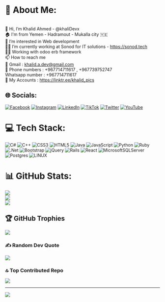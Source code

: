 # 💫 About Me:
<br>👋 Hi, I’m Khalid Ahmed - @khaliDevx<br>🏠 I'm from Yemen - Hadramout - Mukalla city :yemen:<br>🌱 I’m interested in Web development<br>🧑‍💻 I’m currently working at Sonod for IT solutions - https://sonod.tech<br>👨‍💻 Working with odoo erb framework<br>📫 How to reach me<br>📧 Gmail : khalid.a.dev@gmail.com<br>📲 Phone numbers : +967714711617 , +967739752747<br>   Whatsapp number : +967714711617<br>🔗 My Accounts : https://linktr.ee/khalid_pics

## 🌐 Socials:
[![Facebook](https://img.shields.io/badge/Facebook-%231877F2.svg?logo=Facebook&logoColor=white)](https://facebook.com/khaliDevx) [![Instagram](https://img.shields.io/badge/Instagram-%23E4405F.svg?logo=Instagram&logoColor=white)](https://instagram.com/khalid99io) [![LinkedIn](https://img.shields.io/badge/LinkedIn-%230077B5.svg?logo=linkedin&logoColor=white)](https://linkedin.com/in/https://www.linkedin.com/in/khalid-ahmed-20423a248/) [![TikTok](https://img.shields.io/badge/TikTok-%23000000.svg?logo=TikTok&logoColor=white)](https://tiktok.com/@khalid_vids) [![Twitter](https://img.shields.io/badge/Twitter-%231DA1F2.svg?logo=Twitter&logoColor=white)](https://twitter.com/khalid_pics) [![YouTube](https://img.shields.io/badge/YouTube-%23FF0000.svg?logo=YouTube&logoColor=white)](https://youtube.com/@somekthings) 

# 💻 Tech Stack:
![C#](https://img.shields.io/badge/c%23-%23239120.svg?style=for-the-badge&logo=c-sharp&logoColor=white) ![C++](https://img.shields.io/badge/c++-%2300599C.svg?style=for-the-badge&logo=c%2B%2B&logoColor=white) ![CSS3](https://img.shields.io/badge/css3-%231572B6.svg?style=for-the-badge&logo=css3&logoColor=white) ![HTML5](https://img.shields.io/badge/html5-%23E34F26.svg?style=for-the-badge&logo=html5&logoColor=white) ![Java](https://img.shields.io/badge/java-%23ED8B00.svg?style=for-the-badge&logo=java&logoColor=white) ![JavaScript](https://img.shields.io/badge/javascript-%23323330.svg?style=for-the-badge&logo=javascript&logoColor=%23F7DF1E) ![Python](https://img.shields.io/badge/python-3670A0?style=for-the-badge&logo=python&logoColor=ffdd54) ![Ruby](https://img.shields.io/badge/ruby-%23CC342D.svg?style=for-the-badge&logo=ruby&logoColor=white) ![.Net](https://img.shields.io/badge/.NET-5C2D91?style=for-the-badge&logo=.net&logoColor=white) ![Bootstrap](https://img.shields.io/badge/bootstrap-%23563D7C.svg?style=for-the-badge&logo=bootstrap&logoColor=white) ![jQuery](https://img.shields.io/badge/jquery-%230769AD.svg?style=for-the-badge&logo=jquery&logoColor=white) ![Rails](https://img.shields.io/badge/rails-%23CC0000.svg?style=for-the-badge&logo=ruby-on-rails&logoColor=white) ![React](https://img.shields.io/badge/react-%2320232a.svg?style=for-the-badge&logo=react&logoColor=%2361DAFB) ![MicrosoftSQLServer](https://img.shields.io/badge/Microsoft%20SQL%20Sever-CC2927?style=for-the-badge&logo=microsoft%20sql%20server&logoColor=white) ![Postgres](https://img.shields.io/badge/postgres-%23316192.svg?style=for-the-badge&logo=postgresql&logoColor=white) ![LINUX](https://img.shields.io/badge/Linux-FCC624?style=for-the-badge&logo=linux&logoColor=black)
# 📊 GitHub Stats:
![](https://github-readme-stats.vercel.app/api?username=khalidevx&theme=dark&hide_border=false&include_all_commits=false&count_private=false)<br/>
![](https://github-readme-streak-stats.herokuapp.com/?user=khalidevx&theme=dark&hide_border=false)<br/>
![](https://github-readme-stats.vercel.app/api/top-langs/?username=khalidevx&theme=dark&hide_border=false&include_all_commits=false&count_private=false&layout=compact)

## 🏆 GitHub Trophies
![](https://github-profile-trophy.vercel.app/?username=khalidevx&theme=monokai&no-frame=true&no-bg=true&margin-w=4)

### ✍️ Random Dev Quote
![](https://quotes-github-readme.vercel.app/api?type=horizontal&theme=radical)

### 🔝 Top Contributed Repo
![](https://github-contributor-stats.vercel.app/api?username=khalidevx&limit=5&theme=dark&combine_all_yearly_contributions=true)

---
[![](https://visitcount.itsvg.in/api?id=khalidevx&icon=5&color=0)](https://visitcount.itsvg.in)

<!-- Proudly created with GPRM ( https://gprm.itsvg.in ) -->

<!---
khaliDevx/khaliDevx is a ✨ special ✨ repository because its `README.md` (this file) appears on your GitHub profile.
You can click the Preview link to take a look at your changes.
--->
